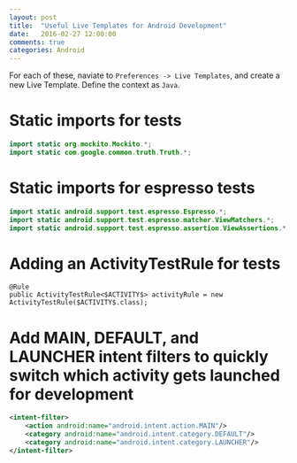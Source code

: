 ```yaml
---
layout: post
title:  "Useful Live Templates for Android Development"
date:   2016-02-27 12:00:00
comments: true
categories: Android
---
```


For each of these, naviate to `Preferences -> Live Templates`, and create a new Live Template. Define the context as `Java`.

# Static imports for tests

```java
import static org.mockito.Mockito.*;
import static com.google.common.truth.Truth.*;
```

# Static imports for espresso tests

```java
import static android.support.test.espresso.Espresso.*;
import static android.support.test.espresso.matcher.ViewMatchers.*;
import static android.support.test.espresso.assertion.ViewAssertions.*;
```

# Adding an ActivityTestRule for tests

```
@Rule
public ActivityTestRule<$ACTIVITY$> activityRule = new ActivityTestRule($ACTIVITY$.class);
```

# Add MAIN, DEFAULT, and LAUNCHER intent filters to quickly switch which activity gets launched for development

```xml
<intent-filter>
    <action android:name="android.intent.action.MAIN"/>
    <category android:name="android.intent.category.DEFAULT"/>
    <category android:name="android.intent.category.LAUNCHER"/>
</intent-filter>
```
